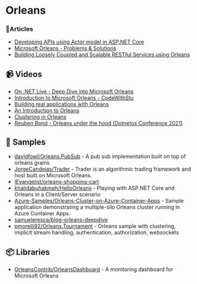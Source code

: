 # Orleans

### 📕Articles
- [Developing APIs using Actor model in ASP.NET Core](https://dev.to/samueleresca/developing-apis-using-actor-model-in-aspnet-core-2oh2)
- [Microsoft Orleans - Problems & Solutions](https://www.ledjonbehluli.com/posts/orleans_problems_and_solutions/)
- [Building Loosely Coupled and Scalable RESTful Services using Orleans](https://www.gokhan-gokalp.com/en/orleans-ile-loosely-coupled-ve-scalable-restful-service-olusturma/)

## 📹 Videos

- [On .NET Live - Deep Dive into Microsoft Orleans](https://www.youtube.com/watch?v=R0ODfwU6MzQ)
- [Introduction to Microsoft Orleans - CodeWithStu](https://www.youtube.com/watch?v=yM-gpuw1uhM)
- [Building real applications with Orleans](https://www.youtube.com/watch?v=8duFuggnj8o)
- [An Introduction to Orleans](https://www.youtube.com/watch?v=9OMXw0CslKE)
- [Clustering in Orleans](https://www.youtube.com/watch?v=okBWuR5AnBY)
- [Reuben Bond - Orleans under the hood (Dotnetos Conference 2021)](https://www.youtube.com/watch?v=kgRag4E6b4c)

## 🚀 Samples
- [davidfowl/Orleans.PubSub](https://github.com/davidfowl/Orleans.PubSub) - A pub sub implementation built on top of orleans grains
- [JorgeCandeias/Trader](https://github.com/JorgeCandeias/Trader) - Trader is an algorithmic trading framework and host built on Microsoft Orleans.
- [IEvangelist/orleans-shopping-cart](https://github.com/IEvangelist/orleans-shopping-cart)
- [khalidabuhakmeh/HelloOrleans](https://github.com/khalidabuhakmeh/HelloOrleans) - Playing with ASP.NET Core and Orleans in a Client/Server scenario
- [Azure-Samples/Orleans-Cluster-on-Azure-Container-Apps](https://github.com/Azure-Samples/Orleans-Cluster-on-Azure-Container-Apps) - Sample application demonstrating a multiple-silo Orleans cluster running in Azure Container Apps.
- [samueleresca/blog-orleans-deepdive](https://github.com/samueleresca/blog-orleans-deepdive)
- [pmorelli92/Orleans.Tournament](https://github.com/pmorelli92/Orleans.Tournament) - Orleans sample with clustering, implicit stream handling, authentication, authorization, websockets
## 📦 Libraries
- [OrleansContrib/OrleansDashboard](https://github.com/OrleansContrib/OrleansDashboard) - A monitoring dashboard for Microsoft Orleans
